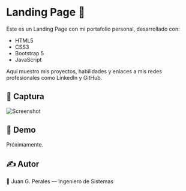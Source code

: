 # Landing Page 🚀

Este es un Landing Page con mi portafolio personal, desarrollado con:

- HTML5
- CSS3
- Bootstrap 5
- JavaScript

Aquí muestro mis proyectos, habilidades y enlaces a mis redes profesionales como LinkedIn y GitHub.

## 📸 Captura
![Screenshot](img/proyecto1.jpg)

## 🚀 Demo
Próximamente.

## ✍️ Autor
👤 Juan G. Perales — Ingeniero de Sistemas


